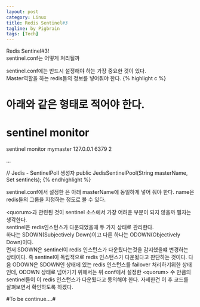 ```yaml
---
layout: post
category: Linux
title: Redis Sentinel#3
tagline: by Pigbrain
tags: [Tech]
---
```

Redis Sentinel#3! <br>
sentinel.conf는 어떻게 처리될까

<!--more-->

sentinel.conf에는 반드시 설정해야 하는 가장 중요한 것이 있다. <br>
Master역할을 하는 redis들의 정보를 넣어줘야 한다.
{% highlight c %}
# 아래와 같은 형태로 적어야 한다.
# sentinel monitor <name> <host> <port> <quorum>
sentinel monitor mymaster 127.0.0.1 6379 2

... 

// Jedis - SentinelPoll 생성자
public JedisSentinelPool(String masterName, Set<String> sentinels);
{% endhighlight %}	

sentinel.conf에서 설정한 <name>은 아래 masterName에 동일하게 넣어 줘야 한다. name은 redis들의 그룹을 지정하는 정도로 볼 수 있다.

\<quorum\>과 관련된 것이 sentinel 소스에서 가장 어려운 부분이 되지 않을까 필자는 생각한다.<br>
sentinel은 redis인스턴스가 다운되었을때 두 가지 상태로 관리한다. <br>
하나는 SDOWN(Subjectively Down)이고 다른 하나는 ODOWN(Objectively Down)이다. <br>
먼저 SDOWN은 sentinel이 redis 인스턴스가 다운됬다는것을 감지했을떄 변경하는 상태이다. 즉 sentinel이 독립적으로 redis 인스턴스가 다운됬다고 판단하는 것이다.
다음 ODOWN은 SDOWN인 상태에 있는 redis 인스턴스를 failover 처리하기위한 상태인데,  ODOWN 상태로 넘어가기 위해서는 위 conf에서 설정한 \<quorum\> 
수 만큼의 sentinel들이 이 redis 인스턴스가 다운됬다고 동의해야 한다. 자세한건 이 후 코드를 살펴보면서 확인하도록 하겠다.<br>


#To be continue....#
